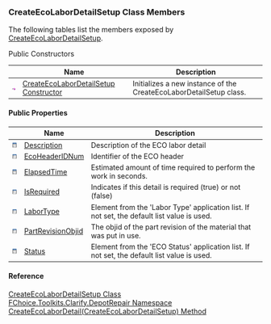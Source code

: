 ﻿### CreateEcoLaborDetailSetup Class Members

The following tables list the members exposed by [CreateEcoLaborDetailSetup](FChoice.Toolkits.Clarify~FChoice.Toolkits.Clarify.DepotRepair.CreateEcoLaborDetailSetup.md).

Public Constructors

|   | Name | Description |
| --- | --- | --- |
| ![Public Constructor](dotnetimages/publicConstructor.png) | [CreateEcoLaborDetailSetup Constructor](FChoice.Toolkits.Clarify~FChoice.Toolkits.Clarify.DepotRepair.CreateEcoLaborDetailSetup~_ctor.md) | Initializes a new instance of the CreateEcoLaborDetailSetup class.   |



#### Public Properties

|   | Name | Description |
| --- | --- | --- |
| ![Public Property](dotnetimages/publicProperty.png) | [Description](FChoice.Toolkits.Clarify~FChoice.Toolkits.Clarify.DepotRepair.CreateEcoLaborDetailSetup~Description.md) | Description of the ECO labor detail   |
| ![Public Property](dotnetimages/publicProperty.png) | [EcoHeaderIDNum](FChoice.Toolkits.Clarify~FChoice.Toolkits.Clarify.DepotRepair.CreateEcoLaborDetailSetup~EcoHeaderIDNum.md) | Identifier of the ECO header   |
| ![Public Property](dotnetimages/publicProperty.png) | [ElapsedTime](FChoice.Toolkits.Clarify~FChoice.Toolkits.Clarify.DepotRepair.CreateEcoLaborDetailSetup~ElapsedTime.md) | Estimated amount of time required to perform the work in seconds.   |
| ![Public Property](dotnetimages/publicProperty.png) | [IsRequired](FChoice.Toolkits.Clarify~FChoice.Toolkits.Clarify.DepotRepair.CreateEcoLaborDetailSetup~IsRequired.md) | Indicates if this detail is required (true) or not (false)   |
| ![Public Property](dotnetimages/publicProperty.png) | [LaborType](FChoice.Toolkits.Clarify~FChoice.Toolkits.Clarify.DepotRepair.CreateEcoLaborDetailSetup~LaborType.md) | Element from the 'Labor Type' application list. If not set, the default list value is used.   |
| ![Public Property](dotnetimages/publicProperty.png) | [PartRevisionObjid](FChoice.Toolkits.Clarify~FChoice.Toolkits.Clarify.DepotRepair.CreateEcoLaborDetailSetup~PartRevisionObjid.md) | The objid of the part revision of the material that was put in use.   |
| ![Public Property](dotnetimages/publicProperty.png) | [Status](FChoice.Toolkits.Clarify~FChoice.Toolkits.Clarify.DepotRepair.CreateEcoLaborDetailSetup~Status.md) | Element from the 'ECO Status' application list. If not set, the default list value is used.   |





#### Reference

[CreateEcoLaborDetailSetup Class](FChoice.Toolkits.Clarify~FChoice.Toolkits.Clarify.DepotRepair.CreateEcoLaborDetailSetup.md)  
[FChoice.Toolkits.Clarify.DepotRepair Namespace](FChoice.Toolkits.Clarify~FChoice.Toolkits.Clarify.DepotRepair_namespace.md)  
[CreateEcoLaborDetail(CreateEcoLaborDetailSetup) Method](FChoice.Toolkits.Clarify~FChoice.Toolkits.Clarify.DepotRepair.DepotRepairToolkit~CreateEcoLaborDetail(CreateEcoLaborDetailSetup).md)